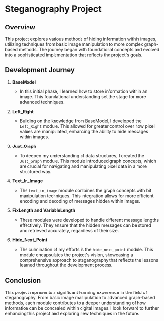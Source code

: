 # Steganography Project

## Overview
This project explores various methods of hiding information within images, utilizing techniques from basic image manipulation to more complex graph-based methods. The journey began with foundational concepts and evolved into a sophisticated implementation that reflects the project's goals.

## Development Journey

1. **BaseModel**
   - In this initial phase, I learned how to store information within an image. This foundational understanding set the stage for more advanced techniques.

2. **Left_Right**
   - Building on the knowledge from BaseModel, I developed the `Left_Right` module. This allowed for greater control over how pixel values are manipulated, enhancing the ability to hide messages within images.

3. **Just_Graph**
   - To deepen my understanding of data structures, I created the `Just_Graph` module. This module introduced graph concepts, which are crucial for navigating and manipulating pixel data in a more structured way.

4. **Text_In_Image**
   - The `text_in_image` module combines the graph concepts with bit manipulation techniques. This integration allows for more efficient encoding and decoding of messages hidden within images.

5. **FixLength and VariableLength**
   - These modules were developed to handle different message lengths effectively. They ensure that the hidden messages can be stored and retrieved accurately, regardless of their size.

6. **Hide_Next_Point**
   - The culmination of my efforts is the `hide_next_point` module. This module encapsulates the project's vision, showcasing a comprehensive approach to steganography that reflects the lessons learned throughout the development process.

## Conclusion
This project represents a significant learning experience in the field of steganography. From basic image manipulation to advanced graph-based methods, each module contributes to a deeper understanding of how information can be concealed within digital images. I look forward to further enhancing this project and exploring new techniques in the future.
